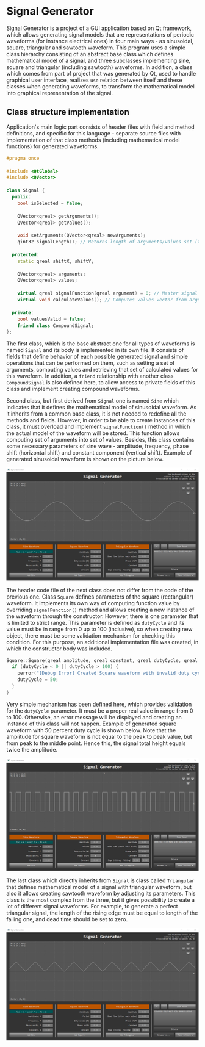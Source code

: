 # Signal Generator

Signal Generator is a project of a GUI application based on Qt framework, which allows generating signal models that are representations of periodic waveforms (for instance electrical ones) in four main ways - as sinusoidal, square, triangular and sawtooth waveform. This program uses a simple class hierarchy consisting of an abstract base class which defines mathematical model of a signal, and three subclasses implementing sine, square and triangular (including sawtooth) waveforms. In addition, a class which comes from part of project that was generated by Qt, used to handle graphical user interface, realizes `use` relation between itself and these classes when generating waveforms, to transform the mathematical model into graphical representation of the signal.

## Class structure implementation

Application's main logic part consists of header files with field and method definitions, and specific for this language - separate source files with implementation of that class methods (including mathematical model functions) for generated waveforms.

```cpp
#pragma once

#include <QtGlobal>
#include <QVector>

class Signal {
  public:
    bool isSelected = false;

    QVector<qreal> getArguments();
    QVector<qreal> getValues();

    void setArguments(QVector<qreal> newArguments);
    qint32 signalLength(); // Returns length of arguments/values set (they should be equal - if not then this function returns -1 which means an error).

  protected:
    static qreal shiftX, shiftY;

    QVector<qreal> arguments;
    QVector<qreal> values;

    virtual qreal signalFunction(qreal argument) = 0; // Master signal function (mathematical model) which converts an argument into proper value.
    virtual void calculateValues(); // Computes values vector from arguments vector.

  private:
    bool valuesValid = false;
    friend class CompoundSignal;
};
```

The first class, which is the base abstract one for all types of waveforms is named `Signal` and its body is implemented in its own file. It consists of fields that define behavior of each possible generated signal and simple operations that can be performed on them, such as setting a set of arguments, computing values and retrieving that set of calculated values for this waveform. In addition, a `friend` relationship with another class `CompoundSignal` is also defined here, to allow access to private fields of this class and implement creating compound waveforms.

Second class, but first derived from `Signal` one is named `Sine` which indicates that it defines the mathematical model of sinusoidal waveform. As it inherits from a common base class, it is not needed to redefine all the methods and fields. However, in order to be able to create instances of this class, it must overload and implement `signalFunction()` method in which the actual model of the waveform will be stored. This function allows computing set of arguments into set of values. Besides, this class contains some necessary parameters of sine wave - amplitude, frequency, phase shift (horizontal shift) and constant component (vertical shift). Example of generated sinusoidal waveform is shown on the picture below.

<p align="center">
  <img alt="Sine waveform example" src="https://raw.githubusercontent.com/Aquaver/signal-generator/master/assets/example-sine.png">
</p>

The header code file of the next class does not differ from the code of the previous one. Class `Square` defines parameters of the square (rectangular) waveform. It implements its own way of computing function value by overriding `signalFunction()` method and allows creating a new instance of the waveform through the constructor. However, there is one parameter that is limited to strict range. This parameter is defined as `dutyCycle` and its value must be in range from 0 up to 100 (inclusive), so when creating new object, there must be some validation mechanism for checking this condition. For this purpose, an additional implementation file was created, in which the constructor body was included.

```cpp
Square::Square(qreal amplitude, qreal constant, qreal dutyCycle, qreal period, qreal phase) : amplitude{amplitude}, constant{constant}, dutyCycle{dutyCycle}, period{period}, phase{phase} {
  if (dutyCycle < 0 || dutyCycle > 100) {
    perror("[Debug Error] Created Square waveform with invalid duty cycle");
    dutyCycle = 50;
  }
}
```

Very simple mechanism has been defined here, which provides validation for the `dutyCycle` parameter. It must be a proper real value in range from 0 to 100. Otherwise, an error message will be displayed and creating an instance of this class will not happen. Example of generated square waveform with 50 percent duty cycle is shown below. Note that the amplitude for square waveform is not equal to the peak to peak value, but from peak to the middle point. Hence this, the signal total height equals twice the amplitude.

<p align="center">
  <img alt="Square waveform example" src="https://raw.githubusercontent.com/Aquaver/signal-generator/master/assets/example-square.png">
</p>

The last class which directly inherits from `Signal` is class called `Triangular` that defines mathematical model of a signal with triangular waveform, but also it allows creating sawtooth waveform by adjusting its parameters. This class is the most complex from the three, but it gives possibility to create a lot of different signal waveforms. For example, to generate a perfect triangular signal, the length of the rising edge must be equal to length of the falling one, and dead time should be set to zero.

<p align="center">
  <img alt="Triangular waveform example" src="https://raw.githubusercontent.com/Aquaver/signal-generator/master/assets/example-triangular.png">
</p>
